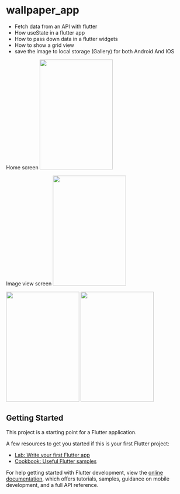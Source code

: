 # wallpaper_app

- Fetch data from an API with flutter
- How useState in a flutter app
- How to pass down data in a flutter widgets
- How to show a grid view 
- save the image to local storage (Gallery) for both Android And IOS

Home screen
<img src="https://user-images.githubusercontent.com/74084664/198813646-ecc2d3ed-879a-4d16-a947-ecc73d2a04ca.jpeg" width=200px height=300px>

Image view screen
<img src="https://user-images.githubusercontent.com/74084664/198813640-489c48d2-281a-4716-93f8-08e8511b5607.jpeg" width=200px height=300px>

<img src="https://user-images.githubusercontent.com/74084664/198813643-29264593-b477-4f19-aa86-e0fa1dca05b1.jpeg" width=200px height=300px>

<img src="https://user-images.githubusercontent.com/74084664/198813645-91eac99c-d263-4997-9fb9-58e49588ba65.jpeg" width=200px height=300px>


## Getting Started

This project is a starting point for a Flutter application.

A few resources to get you started if this is your first Flutter project:

- [Lab: Write your first Flutter app](https://docs.flutter.dev/get-started/codelab)
- [Cookbook: Useful Flutter samples](https://docs.flutter.dev/cookbook)

For help getting started with Flutter development, view the
[online documentation](https://docs.flutter.dev/), which offers tutorials,
samples, guidance on mobile development, and a full API reference.
